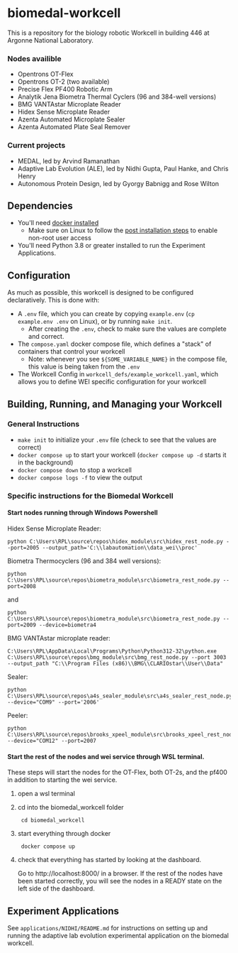 # biomedal-workcell

This is a repository for the biology robotic Workcell in building 446 at Argonne National Laboratory.

### Nodes availible
- Opentrons OT-Flex
- Opentrons OT-2 (two available)
- Precise Flex PF400 Robotic Arm
- Analytik Jena Biometra Thermal Cyclers (96 and 384-well versions)
- BMG VANTAstar Microplate Reader
- Hidex Sense Microplate Reader
- Azenta Automated Microplate Sealer
- Azenta Automated Plate Seal Remover


### Current projects
- MEDAL, led by Arvind Ramanathan
- Adaptive Lab Evolution (ALE), led by Nidhi Gupta, Paul Hanke, and Chris Henry
- Autonomous Protein Design, led by Gyorgy Babnigg and Rose Wilton


## Dependencies

- You'll need [docker installed](https://docs.docker.com/engine/install/)
    - Make sure on Linux to follow the [post installation steps](https://docs.docker.com/engine/install/linux-postinstall/) to enable non-root user access
- You'll need Python 3.8 or greater installed to run the Experiment Applications.

## Configuration

As much as possible, this workcell is designed to be configured declaratively. This is done with:

- A `.env` file, which you can create by copying `example.env` (`cp example.env .env` on Linux), or by running `make init`.
    - After creating the `.env`, check to make sure the values are complete and correct.
- The `compose.yaml` docker compose file, which defines a "stack" of containers that control your workcell
    - Note: whenever you see `${SOME_VARIABLE_NAME}` in the compose file, this value is being taken from the `.env`
- The Workcell Config in `workcell_defs/example_workcell.yaml`, which allows you to define WEI specific configuration for your workcell

## Building, Running, and Managing your Workcell

### General Instructions
- `make init` to initialize your `.env` file (check to see that the values are correct)
- `docker compose up` to start your workcell (`docker compose up -d` starts it in the background)
- `docker compose down` to stop a workcell
- `docker compose logs -f` to view the output

### Specific instructions for the Biomedal Workcell

#### Start nodes running through Windows Powershell

Hidex Sense Microplate Reader:

    python C:\Users\RPL\source\repos\hidex_module\src\hidex_rest_node.py --port=2005 --output_path='C:\\labautomation\\data_wei\\proc'

Biometra Thermocyclers (96 and 384 well versions):

    python C:\Users\RPL\source\repos\biometra_module\src\biometra_rest_node.py --port=2008
and

    python C:\Users\RPL\source\repos\biometra_module\src\biometra_rest_node.py --port=2009 --device=biometra4


BMG VANTAstar microplate reader:

    C:\Users\RPL\AppData\Local\Programs\Python\Python312-32\python.exe C:\Users\RPL\source\repos\bmg_module\src\bmg_rest_node.py --port 3003 --output_path "C:\\Program Files (x86)\\BMG\\CLARIOstar\\User\\Data"

Sealer:

    python C:\Users\RPL\source\repos\a4s_sealer_module\src\a4s_sealer_rest_node.py --device="COM9" --port='2006'

Peeler:

    python C:\Users\RPL\source\repos\brooks_xpeel_module\src\brooks_xpeel_rest_node.py --device="COM12" --port=2007

#### Start the rest of the nodes and wei service through WSL terminal.

These steps will start the nodes for the OT-Flex, both OT-2s, and the pf400 in addition to starting the wei service.

1. open a wsl terminal
2. cd into the biomedal_workcell folder

        cd biomedal_workcell

3. start everything through docker

        docker compose up

4. check that everything has started by looking at the dashboard.

    Go to http://localhost:8000/ in a browser. If the rest of the nodes have been started correctly, you will see the nodes in a READY state on the left side of the dashboard.


## Experiment Applications

See `applications/NIDHI/README.md` for instructions on setting up and running the adaptive lab evolution experimental application on the biomedal workcell.
